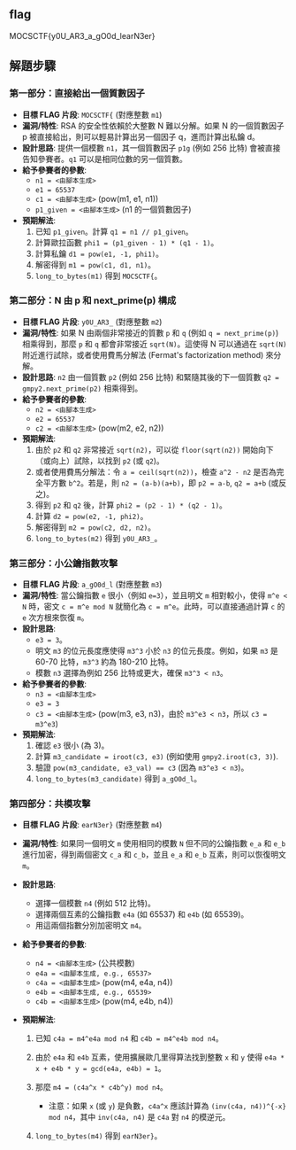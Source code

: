 ## flag

MOCSCTF{y0U_AR3_a_gO0d_learN3er}

## 解題步驟

### 第一部分：直接給出一個質數因子

- **目標 FLAG 片段**: `MOCSCTF{` (對應整數 `m1`)
- **漏洞/特性**: RSA 的安全性依賴於大整數 N 難以分解。如果 N 的一個質數因子 p 被直接給出，則可以輕易計算出另一個因子 q，進而計算出私鑰 d。
- **設計思路**: 提供一個模數 `n1`，其一個質數因子 `p1g` (例如 256 比特) 會被直接告知參賽者。`q1` 可以是相同位數的另一個質數。
- **給予參賽者的參數**:
  - `n1 = <由腳本生成>`
  - `e1 = 65537`
  - `c1 = <由腳本生成>` (pow(m1, e1, n1))
  - `p1_given = <由腳本生成>` (n1 的一個質數因子)
- **預期解法**:
  1. 已知 `p1_given`。計算 `q1 = n1 // p1_given`。
  2. 計算歐拉函數 `phi1 = (p1_given - 1) * (q1 - 1)`。
  3. 計算私鑰 `d1 = pow(e1, -1, phi1)`。
  4. 解密得到 `m1 = pow(c1, d1, n1)`。
  5. `long_to_bytes(m1)` 得到 `MOCSCTF{`。

### 第二部分：N 由 p 和 next_prime(p) 構成

- **目標 FLAG 片段**: `y0U_AR3_` (對應整數 `m2`)
- **漏洞/特性**: 如果 N 由兩個非常接近的質數 `p` 和 `q` (例如 `q = next_prime(p)`) 相乘得到，那麼 `p` 和 `q` 都會非常接近 `sqrt(N)`。這使得 N 可以通過在 `sqrt(N)` 附近進行試除，或者使用費馬分解法 (Fermat's factorization method) 來分解。
- **設計思路**: `n2` 由一個質數 `p2` (例如 256 比特) 和緊隨其後的下一個質數 `q2 = gmpy2.next_prime(p2)` 相乘得到。
- **給予參賽者的參數**:
  - `n2 = <由腳本生成>`
  - `e2 = 65537`
  - `c2 = <由腳本生成>` (pow(m2, e2, n2))
- **預期解法**:
  1. 由於 `p2` 和 `q2` 非常接近 `sqrt(n2)`，可以從 `floor(sqrt(n2))` 開始向下（或向上）試除，以找到 `p2` (或 `q2`)。
  2. 或者使用費馬分解法：令 `a = ceil(sqrt(n2))`，檢查 `a^2 - n2` 是否為完全平方數 `b^2`。若是，則 `n2 = (a-b)(a+b)`，即 `p2 = a-b`, `q2 = a+b` (或反之)。
  3. 得到 `p2` 和 `q2` 後，計算 `phi2 = (p2 - 1) * (q2 - 1)`。
  4. 計算 `d2 = pow(e2, -1, phi2)`。
  5. 解密得到 `m2 = pow(c2, d2, n2)`。
  6. `long_to_bytes(m2)` 得到 `y0U_AR3_`。

### 第三部分：小公鑰指數攻擊

- **目標 FLAG 片段**: `a_gO0d_l` (對應整數 `m3`)
- **漏洞/特性**: 當公鑰指數 `e` 很小（例如 `e=3`），並且明文 `m` 相對較小，使得 `m^e < N` 時，密文 `c = m^e mod N` 就簡化為 `c = m^e`。此時，可以直接通過計算 `c` 的 `e` 次方根來恢復 `m`。
- **設計思路**:
  - `e3 = 3`。
  - 明文 `m3` 的位元長度應使得 `m3^3` 小於 `n3` 的位元長度。例如，如果 `m3` 是 60-70 比特，`m3^3` 約為 180-210 比特。
  - 模數 `n3` 選擇為例如 256 比特或更大，確保 `m3^3 < n3`。
- **給予參賽者的參數**:
  - `n3 = <由腳本生成>`
  - `e3 = 3`
  - `c3 = <由腳本生成>` (pow(m3, e3, n3)，由於 `m3^e3 < n3`，所以 `c3 = m3^e3`)
- **預期解法**:
  1. 確認 `e3` 很小 (為 3)。
  2. 計算 `m3_candidate = iroot(c3, e3)` (例如使用 `gmpy2.iroot(c3, 3)`).
  3. 驗證 `pow(m3_candidate, e3_val) == c3` (因為 `m3^e3 < n3`)。
  4. `long_to_bytes(m3_candidate)` 得到 `a_gO0d_l`。

### 第四部分：共模攻擊

- **目標 FLAG 片段**: `earN3er}` (對應整數 `m4`)

- **漏洞/特性**: 如果同一個明文 `m` 使用相同的模數 `N` 但不同的公鑰指數 `e_a` 和 `e_b` 進行加密，得到兩個密文 `c_a` 和 `c_b`，並且 `e_a` 和 `e_b` 互素，則可以恢復明文 `m`。

- **設計思路**:

  - 選擇一個模數 `n4` (例如 512 比特)。
  - 選擇兩個互素的公鑰指數 `e4a` (如 65537) 和 `e4b` (如 65539)。
  - 用這兩個指數分別加密明文 `m4`。

- **給予參賽者的參數**:

  - `n4 = <由腳本生成>` (公共模數)
  - `e4a = <由腳本生成, e.g., 65537>`
  - `c4a = <由腳本生成>` (pow(m4, e4a, n4))
  - `e4b = <由腳本生成, e.g., 65539>`
  - `c4b = <由腳本生成>` (pow(m4, e4b, n4))

- **預期解法**:

  1. 已知 `c4a = m4^e4a mod n4` 和 `c4b = m4^e4b mod n4`。

  2. 由於 `e4a` 和 `e4b` 互素，使用擴展歐几里得算法找到整數 `x` 和 `y` 使得 `e4a * x + e4b * y = gcd(e4a, e4b) = 1`。

  3. 那麼 `m4 = (c4a^x * c4b^y) mod n4`。

     - 注意：如果 `x` (或 `y`) 是負數，`c4a^x` 應該計算為 `(inv(c4a, n4))^{-x} mod n4`，其中 `inv(c4a, n4)` 是 `c4a` 對 `n4` 的模逆元。

  4. `long_to_bytes(m4)` 得到 `earN3er}`。

     